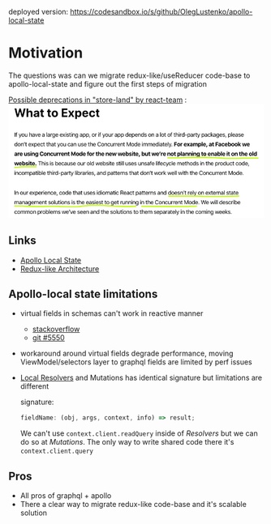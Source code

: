 deployed version: https://codesandbox.io/s/github/OlegLustenko/apollo-local-state

# Motivation

The questions was can we migrate redux-like/useReducer code-base
to apollo-local-state and figure out the first steps of migration

[Possible deprecations in "store-land" by react-team](https://reactjs.org/docs/concurrent-mode-adoption.html#what-to-expect) :
![Deprecation warning](https://github.com/OlegLustenko/apollo-local-state/blob/master/docs/concurent-react.png?raw=true)

## Links

- [Apollo Local State](https://www.apollographql.com/docs/react/data/local-state/)
- [Redux-like Architecture]()

## Apollo-local state limitations

- virtual fields in schemas can't work in reactive manner
  - [stackoverflow](https://stackoverflow.com/questions/58202011/apollo-client-resolver-only-triggers-once)
  - [git #5550](https://github.com/apollographql/apollo-client/issues/5550)
- workaround around virtual fields degrade performance, moving ViewModel/selectors layer to graphql fields are limited by perf issues
- [Local Resolvers](https://www.apollographql.com/docs/react/data/local-state/#local-resolvers) and Mutations has identical signature but limitations are different
  
  signature:
  ```ts
  fieldName: (obj, args, context, info) => result;
  ```
  We can't use `context.client.readQuery` inside of _Resolvers_ but we can do so at _Mutations_.
    The only way to write shared code there it's `context.client.query`

## Pros

- All pros of graphql + apollo
- There a clear way to migrate redux-like code-base and it's scalable solution
